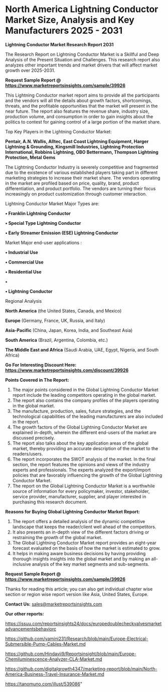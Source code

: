 # North America Lightning Conductor Market Size, Analysis and Key Manufacturers 2025 - 2031

<strong>Lightning Conductor Market Research Report 2031</strong>

The Research Report on Lightning Conductor Market is a Skillful and Deep Analysis of the Present Situation and Challenges. This research report also analyzes other important trends and market drivers that will affect market growth over 2025-2031.

<strong>Request Sample Report @ <a href=https://www.marketreportsinsights.com/sample/39926>https://www.marketreportsinsights.com/sample/39926</a></strong>

This Lightning Conductor market report aims to provide all the participants and the vendors will all the details about growth factors, shortcomings, threats, and the profitable opportunities that the market will present in the near future. The report also features the revenue share, industry size, production volume, and consumption in order to gain insights about the politics to contest for gaining control of a large portion of the market share.

Top Key Players in the Lightning Conductor Market:

<strong>Pentair, A.N. Wallis, Alltec, East Coast Lightning Equipment, Harger Lightning & Grounding, Kingsmill Industries, Lightning Protection International, Robbins Lightning, OBO Bettermann, Thompson Lightning Protection, Metal Gems</strong>

The Lightning Conductor Industry is severely competitive and fragmented due to the existence of various established players taking part in different marketing strategies to increase their market share. The vendors operating in the market are profiled based on price, quality, brand, product differentiation, and product portfolio. The vendors are turning their focus increasingly on product customization through customer interaction.

Lightning Conductor Market Major Types are:

<strong>•  Franklin Lightning Conductor

•  Special Type Lightning Conductor

•  Early Streamer Emission (ESE) Lightning Conductor</strong>

Market Major end-user applications :

<strong>•  Industrial Use

•  Commercial Use

•  Residential Use

•  

•  Lightning Conductor</strong>

Regional Analysis

</u><strong><b>North America</b></strong> (the United States, Canada, and Mexico)

<strong><b>Europe </b></strong>(Germany, France, UK, Russia, and Italy)

<strong><b>Asia-Pacific</b></strong> (China, Japan, Korea, India, and Southeast Asia)

<strong><b>South America</b></strong> (Brazil, Argentina, Colombia, etc.)

<strong><b>The Middle East and Africa</b></strong> (Saudi Arabia, UAE, Egypt, Nigeria, and South Africa)

<strong>Go For Interesting Discount Here: <a href=https://www.marketreportsinsights.com/discount/39926>https://www.marketreportsinsights.com/discount/39926</a></strong>

<strong>Points Covered in The Report:</strong>
<ol>
  <li>The major points considered in the Global Lightning Conductor Market report include the leading competitors operating in the global market.</li>
  <li>The report also contains the company profiles of the players operating in the global market.</li>
  <li>The manufacture, production, sales, future strategies, and the technological capabilities of the leading manufacturers are also included in the report.</li>
  <li>The growth factors of the Global Lightning Conductor Market are explained in-depth, wherein the different end-users of the market are discussed precisely.</li>
  <li>The report also talks about the key application areas of the global market, thereby providing an accurate description of the market to the readers/users.</li>
  <li>The report incorporates the SWOT analysis of the market. In the final section, the report features the opinions and views of the industry experts and professionals. The experts analyzed the export/import policies that are favorably influencing the growth of the Global Lightning Conductor Market.</li>
  <li>The report on the Global Lightning Conductor Market is a worthwhile source of information for every policymaker, investor, stakeholder, service provider, manufacturer, supplier, and player interested in purchasing this research document.</li>
</ol>
<strong>Reasons for Buying Global Lightning Conductor Market Report:</strong>

<ol>
  <li>The report offers a detailed analysis of the dynamic competitive landscape that keeps the reader/client well ahead of the competitors.</li>
  <li>It also presents an in-depth view of the different factors driving or restraining the growth of the global market.</li>
  <li>The Global Lightning Conductor Market report provides an eight-year forecast evaluated on the basis of how the market is estimated to grow.</li>
  <li>It helps in making aware business decisions by having providing thorough insights insights into the global market and by making an all-inclusive analysis of the key market segments and sub-segments.</li>
</ol>
<strong>Request Sample Report @ <a href=https://www.marketreportsinsights.com/sample/39926>https://www.marketreportsinsights.com/sample/39926</a></strong>


Thanks for reading this article; you can also get individual chapter wise section or region wise report version like Asia, United States, Europe.

<strong>Contact Us:</strong>
sales@marketreportsinsights.com

<strong>Our other reports:</strong>

<a href=https://issuu.com/reportsinsights24/docs/europedoublecheckvalvesmarketadvancementsbehaviorc>https://issuu.com/reportsinsights24/docs/europedoublecheckvalvesmarketadvancementsbehaviorc</a>

<a href=https://github.com/yamini231/Research/blob/main/Europe-Electrical-Submersible-Pump-Cables-Market.md>https://github.com/yamini231/Research/blob/main/Europe-Electrical-Submersible-Pump-Cables-Market.md</a>

<a href=https://github.com/Hindavii9/Reportsinsight/blob/main/Europe-Chemiluminescence-Analyzer-CLA-Market.md>https://github.com/Hindavii9/Reportsinsight/blob/main/Europe-Chemiluminescence-Analyzer-CLA-Market.md</a>

<a href=https://github.com/digitalgrowth4347/marketing-report/blob/main/North-America-Business-Travel-Insurance-Market.md>https://github.com/digitalgrowth4347/marketing-report/blob/main/North-America-Business-Travel-Insurance-Market.md</a>

<a href=https://tanomuno.com/illust/539086>https://tanomuno.com/illust/539086</a>"
